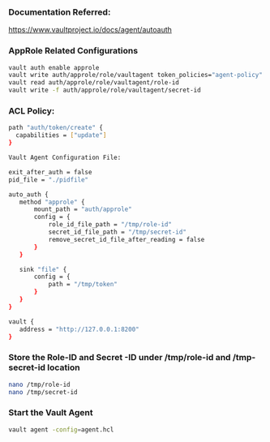 ### Documentation Referred:

https://www.vaultproject.io/docs/agent/autoauth

###  AppRole Related Configurations
```sh
vault auth enable approle
vault write auth/approle/role/vaultagent token_policies="agent-policy"
vault read auth/approle/role/vaultagent/role-id
vault write -f auth/approle/role/vaultagent/secret-id
```
### ACL Policy:
```sh
path "auth/token/create" {
  capabilities = ["update"]
}

Vault Agent Configuration File:

exit_after_auth = false
pid_file = "./pidfile"

auto_auth {
   method "approle" {
       mount_path = "auth/approle"
       config = {
           role_id_file_path = "/tmp/role-id"
           secret_id_file_path = "/tmp/secret-id"
           remove_secret_id_file_after_reading = false
       }
   }

   sink "file" {
       config = {
           path = "/tmp/token"
       }
   }
}

vault {
   address = "http://127.0.0.1:8200"
}
```
### Store the Role-ID and Secret -ID under /tmp/role-id and /tmp-secret-id location
```sh
nano /tmp/role-id
nano /tmp/secret-id
```
### Start the Vault Agent
```sh
vault agent -config=agent.hcl
```
